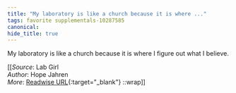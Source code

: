 ```yaml
---
title: "My laboratory is like a church because it is where ..."
tags: favorite supplementals-10287585
canonical: 
hide_title: true
---
```


My laboratory is like a church because it is where I figure out what I believe.


[[_Source_: Lab Girl<br>
_Author_: Hope Jahren<br>
_More_: [Readwise URL](https://readwise.io/open/209716652){:target="_blank"}
::wrap]]